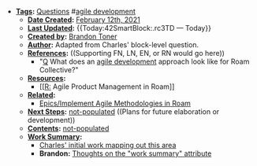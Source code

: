 - **[Tags](<Tags.md>):** [Questions](<Questions.md>) #[agile development](<agile development.md>)
    - **[Date Created](<Date Created.md>):** [February 12th, 2021](<February 12th, 2021.md>)
    - **[Last Updated](<Last Updated.md>):** {{Today:42SmartBlock:.rc3TD — Today}}
    - **[Created by](<Created by.md>):** [Brandon Toner](<Brandon Toner.md>)
    - **[Author](<Author.md>):** Adapted from Charles' block-level question.
    - **[References](<References.md>):**  ((Supporting FN, LN, EN, or RN would go here))
        - "[Q](<Q.md>) What does an [agile development](<agile development.md>) approach look like for Roam Collective?"
    - **[Resources](<Resources.md>):**
        - [[[R:](<[[R:.md>) Agile Product Management in Roam]]
    - **[Related](<Related.md>):**
        - [Epics/Implement Agile Methodologies in Roam](<Epics/Implement Agile Methodologies in Roam.md>)
    - **[Next Steps](<Next Steps.md>):** [not-populated](<not-populated.md>) ((Plans for future elaboration or development))
    - **[Contents](<Contents.md>):** [not-populated](<not-populated.md>)
    - **[Work Summary](<Work Summary.md>):** 
        - [Charles' initial work mapping out this area](((6GfcqwQrI)))
        - **Brandon:** [Thoughts on the "work summary" attribute](((JZ6S734y4)))
